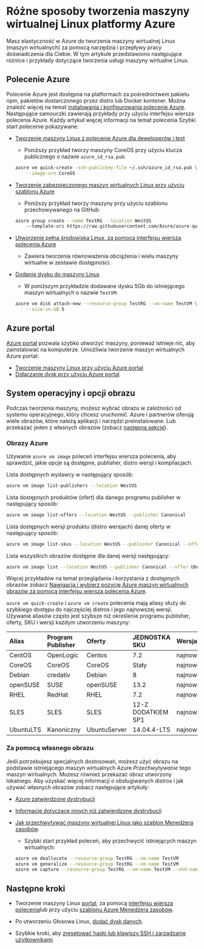 <properties
    pageTitle="Różne sposoby tworzenia maszyny Linux | Microsoft Azure"
    description="Więcej sposobów tworzenia maszyny wirtualnej Linux Azure, w tym łącza do narzędzi i samouczki dla każdej z tych metod."
    services="virtual-machines-linux"
    documentationCenter=""
    authors="iainfoulds"
    manager="timlt"
    editor=""
    tags="azure-resource-manager"/>

<tags
    ms.service="virtual-machines-linux"
    ms.devlang="na"
    ms.topic="get-started-article"
    ms.tgt_pltfrm="vm-linux"
    ms.workload="infrastructure-services"
    ms.date="09/27/2016"
    ms.author="iainfou"/>

# <a name="different-ways-to-create-a-linux-virtual-machine-in-azure"></a>Różne sposoby tworzenia maszyny wirtualnej Linux platformy Azure

Masz elastyczność w Azure do tworzenia maszyny wirtualnej Linux (maszyn wirtualnych) za pomocą narzędzia i przepływy pracy doświadczenia dla Ciebie. W tym artykule przedstawiono następujące różnice i przykłady dotyczące tworzenia usługi maszyny wirtualne Linux.


## <a name="azure-cli"></a>Polecenie Azure 

Polecenie Azure jest dostępna na platformach za pośrednictwem pakietu npm, pakietów dostarczonego przez distro lub Docker kontener. Można znaleźć więcej na temat [instalowania i konfigurowania polecenie Azure](../xplat-cli-install.md). Następujące samouczki zawierają przykłady przy użyciu interfejsu wiersza polecenia Azure. Każdy artykuł więcej informacji na temat polecenia Szybki start polecenie pokazywane:

- [Tworzenie maszyny Linux z polecenie Azure dla deweloperów i test](virtual-machines-linux-quick-create-cli.md)
    - Poniższy przykład tworzy maszyny CoreOS przy użyciu klucza publicznego o nazwie `azure_id_rsa.pub`:

    ```bash
    azure vm quick-create -ssh-publickey-file ~/.ssh/azure_id_rsa.pub \
        --image-urn CoreOS
    ```

- [Tworzenie zabezpieczonego maszyn wirtualnych Linux przy użyciu szablonu Azure](virtual-machines-linux-create-ssh-secured-vm-from-template.md)
    - Poniższy przykład tworzy maszyny przy użyciu szablonu przechowywanego na GitHub:

    ```bash
    azure group create --name TestRG --location WestUS 
        --template-uri https://raw.githubusercontent.com/Azure/azure-quickstart-templates/master/101-vm-sshkey/azuredeploy.json
    ```

- [Utworzenie pełną środowiska Linux, za pomocą interfejsu wiersza polecenia Azure](virtual-machines-linux-create-cli-complete.md)
    - Zawiera tworzenia równoważenia obciążenia i wielu maszyny wirtualne w zestawie dostępności.

- [Dodanie dysku do maszyny Linux](virtual-machines-linux-add-disk.md)
    - W poniższym przykładzie dodawane dysku 5Gb do istniejącego maszyn wirtualnych o nazwie `TestVM`:

    ```bash
    azure vm disk attach-new --resource-group TestRG --vm-name TestVM \
        --size-in-GB 5
    ```

## <a name="azure-portal"></a>Azure portal

[Azure portal](https://portal.azure.com) pozwala szybko utworzyć maszyny, ponieważ istnieje nic, aby zainstalować na komputerze. Umożliwia tworzenie maszyn wirtualnych Azure portal:

- [Tworzenie maszyny Linux przy użyciu Azure portal](virtual-machines-linux-quick-create-portal.md) 
- [Dołączanie dysk przy użyciu Azure portal](virtual-machines-linux-attach-disk-portal.md)


## <a name="operating-system-and-image-choices"></a>System operacyjny i opcji obrazu
Podczas tworzenia maszyny, możesz wybrać obrazu w zależności od systemu operacyjnego, który chcesz uruchomić. Azure i partnerów oferują wiele obrazów, które należą aplikacji i narzędzi preinstalowane. Lub przekazać jeden z własnych obrazów (zobacz [następną sekcję](#use-your-own-image)).

### <a name="azure-images"></a>Obrazy Azure
Używanie `azure vm image` poleceń interfejsu wiersza polecenia, aby sprawdzić, jakie opcje są dostępne, publisher, distro wersji i kompilacjach.

Lista dostępnych wydawcy w następujący sposób:

```bash
azure vm image list-publishers --location WestUS
```

Lista dostępnych produktów (ofert) dla danego programu publisher w następujący sposób:

```bash
azure vm image list-offers --location WestUS --publisher Canonical
```

Lista dostępnych wersji produktu (distro wersjach) danej oferty w następujący sposób:

```bash
azure vm image list-skus --location WestUS --publisher Canonical --offer UbuntuServer
```

Lista wszystkich obrazów dostępne dla danej wersji następujący:

```bash
azure vm image list --location WestUS --publisher Canonical --offer UbuntuServer --sku 16.04.0-LTS
```

Więcej przykładów na temat przeglądania i korzystania z dostępnych obrazów zobacz [Nawigacja i wybierz pozycję Azure maszyn wirtualnych obrazów za pomocą interfejsu wiersza polecenia Azure](virtual-machines-linux-cli-ps-findimage.md).

`azure vm quick-create` i `azure vm create` polecenia mają aliasy służy do szybkiego dostępu do najczęściej distros i jego najnowszej wersji. Używanie aliasów często jest szybsze niż określenie programu publisher, oferty, SKU i wersji każdym utworzeniu maszyny:

| Alias     | Program Publisher | Oferty        | JEDNOSTKA SKU         | Wersja |
|:----------|:----------|:-------------|:------------|:--------|
| CentOS    | OpenLogic | Centos       | 7.2         | najnowsze  |
| CoreOS    | CoreOS    | CoreOS       | Stały      | najnowsze  |
| Debian    | credativ  | Debian       | 8           | najnowsze  |
| openSUSE  | SUSE      | openSUSE     | 13.2        | najnowsze  |
| RHEL      | RedHat    | RHEL         | 7.2         | najnowsze  |
| SLES      | SLES      | SLES         | 12-Z DODATKIEM SP1      | najnowsze  |
| UbuntuLTS | Kanoniczny | UbuntuServer | 14.04.4-LTS | najnowsze  |

### <a name="use-your-own-image"></a>Za pomocą własnego obrazu

Jeśli potrzebujesz specjalnych dostosowań, możesz użyć obrazu na podstawie istniejącego maszyn wirtualnych Azure *Przechwytywanie* tego maszyn wirtualnych. Możesz również przekazać obraz utworzony lokalnego. Aby uzyskać więcej informacji o obsługiwanych distros i jak używać własnych obrazów zobacz następujące artykuły:

- [Azure zatwierdzone dystrybucji](virtual-machines-linux-endorsed-distros.md)

- [Informacje dotyczące innych niż zatwierdzone dystrybucji](virtual-machines-linux-create-upload-generic.md)

- [Jak przechwytywać maszyny wirtualnej Linux jako szablon Menedżera zasobów](virtual-machines-linux-capture-image.md).
    - Szybki start przykład poleceń, aby przechwycić istniejących maszyn wirtualnych:

    ```bash
    azure vm deallocate --resource-group TestRG --vm-name TestVM
    azure vm generalize --resource-group TestRG --vm-name TestVM
    azure vm capture --resource-group TestRG --vm-name TestVM --vhd-name-prefix CapturedVM
    ```

## <a name="next-steps"></a>Następne kroki

- Tworzenie maszyny Linux [portal](virtual-machines-linux-quick-create-portal.md), za pomocą [interfejsu wiersza polecenia](virtual-machines-linux-quick-create-cli.md)lub przy użyciu [szablonu Azure Menedżera zasobów](virtual-machines-linux-cli-deploy-templates.md).

- Po utworzeniu Głosowa Linux, [dodać dysk danych](virtual-machines-linux-add-disk.md).

- Szybkie kroki, aby [zresetować hasło lub klawiszy SSH i zarządzanie użytkownikami](virtual-machines-linux-using-vmaccess-extension.md)
